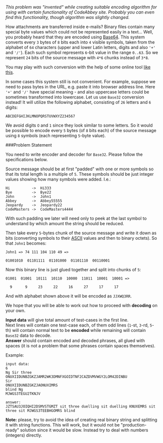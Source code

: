 _This problem was "invented" while creating suitable encoding algorithm for using with certain functionality
of CodeAbbey site. Probably you can even find this functionality, though algorithm was slightly changed._

How attachments are transferred inside e-mails? Binary files contain many special byte values which could not
be represented easily in a text... Well, you probably heard that they are encoded using
[Base64](https://en.wikipedia.org/wiki/Base64). This system converts every `3` bytes of `8` bits each into
`4` visible symbols, taken from the alphabet of `64` characters (upper and lower Latin letters, digits and also
`'+'` and `'/'`). Each such symbol represents `6`-bit value in the range `0..63`. So we represent `24` bits
of the source message with `4*6` chunks instead of `3*8`.

You may play with such conversion with the help of some online tool [like this](https://www.base64encode.org/).

In some cases this system still is not convenient. For example, suppose we need to pass bytes in the URL, e.g.
paste it into browser address line. Here `'+'` and `'/'` have special meaning - and also uppercase letters could
be sometimes transformed into lowercase. Let us use `Base32` conversion instead! It will utilize the following
alphabet, consisting of `26` letters and `6` digits:

	ABCDEFGHIJKLMNOPQRSTUVWXYZ234567

We avoid digits `O` and `1` since they look similar to some letters. So it would be possible to encode every `5`
bytes (of `8` bits each) of the source message using `8` symbols (each representing `5`-byte value).

###Problem Statement

You need to write encoder and decoder for `Base32`. Please follow the specifications below.

Source message should be at first "padded" with one or more symbols so that its total length is a multiple of
`5`. These symbols should be just integer values showing how many symbols were added. I.e.:

	Hi			->	Hi333
	Bye			->  Bye22
	John		->  John1
	Abbey		->  Abbey55555
	Jeopardy	->  Jeopardy22
	CodeMasters ->  CodeMasters4444

With such padding we later will need only to peek at the last symbol to understand by which amount the string
should be reduced.

Then take every `5`-bytes chunk of the source message and write it down as bits (converting symbols to their
[ASCII](https://en.wikipedia.org/wiki/ASCII) values and then to binary octets). So that `John1` becomes:

	John1 => 74 111 104 110 49 =>
	
	01001010  01101111  01101000  01101110  00110001

Now this binary line is just glued together and split into chunks of `5`:

	01001  01001  10111  10110  10000  11011  10001  10001 =>
	
	  9      9     23     22     16     27     17     17

And with alphabet shown above it will be encoded as `JJXWQ3RR`.

We hope that you will be able to work out how to proceed with **decoding** on your own.

**Input data** will give total amount of test-cases in the first line.  
Next lines will contain one test-case each, of them odd lines (`1`-st, `3`-rd, `5`-th) will contain normal text
to be **encoded** while remaining will contain `Base32` data to decode.  
**Answer** should contain encoded and decoded phrases, all glued with spaces (it is not a problem that some
phrases contain spaces themselves).

Example:

    input data:
	6
	Ng Sir three
	ONUXIIDUNBZGKZJAMR2WK3DMNFXGOIDTNF2CAZDVMVWGY2LOM42DINBU
	Sir
	ONUXIIDUNBZGKZJAONUXIMRS
	blind Ng
	MJWGS3TEGU2TKNJV
	
	answer:
	JZTSAU3JOIQHI2DSMVSTGMZT sit three duelling sit duelling KNUXEMRS sit three sit MJWGS3TEEBHGOMRS blind

**Note:** please, try to avoid the idea of creating real binary string and splitting it with string functions.
This will work, but it would not be "production-ready" solution since it would be slow. Instead try to deal
with numbers (integers) directly.